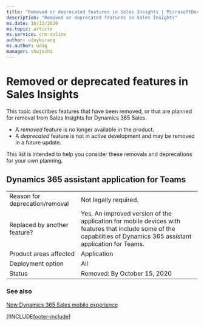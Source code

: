 ```yaml
---
title: "Removed or deprecated features in Sales Insights | MicrosoftDocs"
description: "Removed or deprecated features in Sales Insights"
ms.date: 10/13/2020
ms.topic: article
ms.service: crm-online
author: udaykirang
ms.author: udag
manager: shujoshi
---
```

# Removed or deprecated features in Sales Insights

This topic describes features that have been removed, or that are planned for removal from Sales Insights for Dynamics 365 Sales.

- A *removed* feature is no longer available in the product.
- A *deprecated* feature is not in active development and may be removed in a future update.

This list is intended to help you consider these removals and deprecations for your own planning.

## Dynamics 365 assistant application for Teams

|||
|-------------|------------|
| Reason for deprecation/removal | Not legally required. |
| Replaced by another feature? | Yes. An improved version of the application for mobile devices with features that include some of the capabilities of Dynamics 365 assistant application for Teams. |
| Product areas affected | Application |
| Deployment option | All |
| Status | Removed: By October 15, 2020 |


### See also

[New Dynamics 365 Sales mobile experience](/dynamics365-release-plan/2020wave2/sales/dynamics365-sales/new-dynamics-365-sales-mobile-experience) 


[!INCLUDE[footer-include](../includes/footer-banner.md)]
